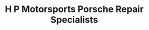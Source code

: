 ---
title: "H P Motorsports Porsche Repair Specialists"
url: /ilford/h-p-motorsports-porsche-repair-specialists/
shop: car repair
---